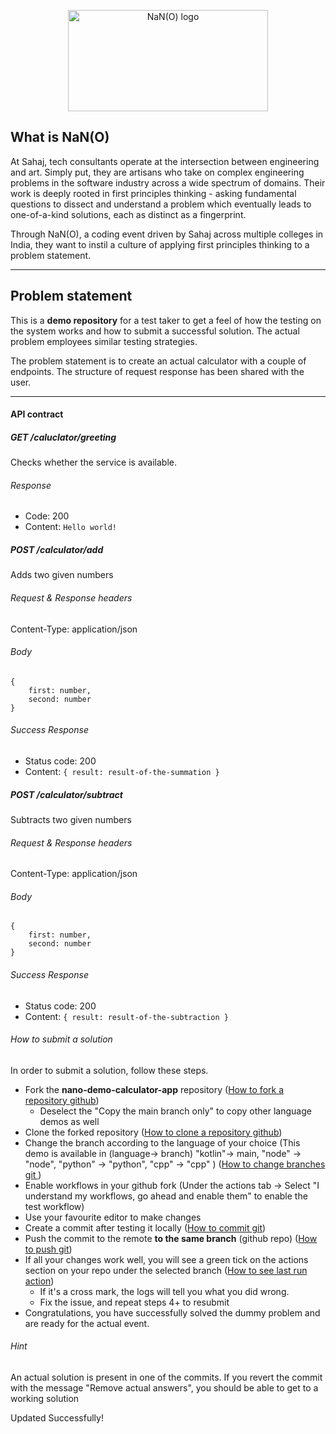 <p align="center">  
<img src="http://nano.sahaj.ai/logo.png" width="320" height="162" altText="Logo" title="NaN(O) logo">  
</p>

## What is NaN(O)  
      
At Sahaj, tech consultants operate at the intersection between engineering and art. Simply put, they are artisans who take on complex engineering problems in the software industry across a wide spectrum of domains. Their work is deeply rooted in first principles thinking - asking fundamental questions to dissect and understand a problem which eventually leads to one-of-a-kind solutions, each as distinct as a fingerprint.  
  
Through NaN(O), a coding event driven by Sahaj across multiple colleges in India, they want to instil a culture of applying first principles thinking to a problem statement.  
  
------  
  

  
## Problem statement  
This is a **demo repository** for a test taker to get a feel of how the testing on the system works and how to submit a successful solution. The actual problem employees similar testing strategies.    

The problem statement is to create an actual calculator with a couple of endpoints. The structure of request response has been shared with the user.

------

#### API contract  
##### GET /caluclator/greeting
Checks whether the service is available.  
  
###### Response  
* Code: 200  
* Content: `Hello world!`  


##### POST /calculator/add  
Adds two given numbers
  
###### Request & Response headers  
Content-Type: application/json  
  
###### Body  
```  
{  
    first: number,
    second: number 
}  
```

###### Success Response  
* Status code: 200  
* Content: `{ result: result-of-the-summation }`  


##### POST /calculator/subtract

Subtracts two given numbers
  
###### Request & Response headers  
Content-Type: application/json  
  
###### Body  
```  
{  
    first: number,
    second: number
}  
```

###### Success Response  
* Status code: 200  
* Content: `{ result: result-of-the-subtraction }`  
  

###### How to submit a solution
In order to submit a solution, follow these steps.

- Fork the **nano-demo-calculator-app** repository ([How to fork a repository github](https://docs.github.com/en/get-started/quickstart/fork-a-repo))
    - Deselect the "Copy the main branch only" to copy other language demos as well
- Clone the forked repository ([How to clone a repository github](https://docs.github.com/en/repositories/creating-and-managing-repositories/cloning-a-repository))
- Change the branch according to the language of your choice (This demo is available in (language-> branch) "kotlin"-> main, "node" -> "node", "python" -> "python", "cpp" -> "cpp" ) ([How to change branches git ](https://www.freecodecamp.org/news/git-switch-branch/))
- Enable workflows in your github fork (Under the actions tab -> Select "I understand my workflows, go ahead and enable them" to enable the test workflow)
- Use your favourite editor to make changes
- Create a commit after testing it locally ([How to commit git](https://github.com/git-guides/git-commit))
- Push the commit to the remote **to the same branch** (github repo) ([How to push git](https://docs.github.com/en/get-started/using-git/pushing-commits-to-a-remote-repository))
- If all your changes work well, you will see a green tick on the actions section on your repo under the selected branch ([How to see last run action](https://docs.github.com/en/actions/monitoring-and-troubleshooting-workflows/viewing-workflow-run-history))
  - If it's a cross mark, the logs will tell you what you did wrong.
  - Fix the issue, and repeat steps 4+ to resubmit
- Congratulations, you have successfully solved the dummy problem and are ready for the actual event.


###### Hint
An actual solution is present in one of the commits. If you revert the commit with the message "Remove actual answers", you should be able to get to a working solution


Updated Successfully!